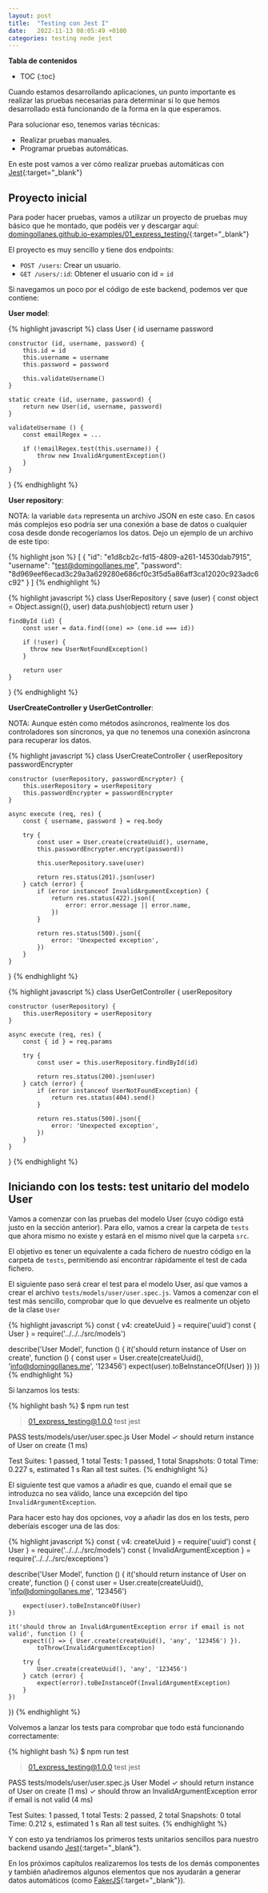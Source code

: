 ```yaml
---
layout: post
title:  "Testing con Jest I"
date:   2022-11-13 08:05:49 +0100
categories: testing node jest
---
```


**Tabla de contenidos**
* TOC
{:toc}

Cuando estamos desarrollando aplicaciones, un punto importante es realizar las pruebas necesarias para determinar si lo que hemos desarrollado está funcionando de la forma en la que esperamos.

Para solucionar eso, tenemos varias técnicas:

- Realizar pruebas manuales.
- Programar pruebas automáticas.

En este post vamos a ver cómo realizar pruebas automáticas con [Jest][jest]{:target="_blank"}

## Proyecto inicial

Para poder hacer pruebas, vamos a utilizar un proyecto de pruebas muy básico que he montado, que podéis ver y descargar aquí: [domingollanes.github.io-examples/01_express_testing/][example-testing-repository]{:target="_blank"}

El proyecto es muy sencillo y tiene dos endpoints:

- `POST /users`: Crear un usuario.
- `GET /users/:id`: Obtener el usuario con id = `id`

Si navegamos un poco por el código de este backend, podemos ver que contiene:

**User model**:

{% highlight javascript %}
class User {
    id
    username
    password
    
    constructor (id, username, password) {
        this.id = id
        this.username = username
        this.password = password
        
        this.validateUsername()
    }
    
    static create (id, username, password) {
        return new User(id, username, password)
    }
    
    validateUsername () {
        const emailRegex = ...
        
        if (!emailRegex.test(this.username)) {
            throw new InvalidArgumentException()
        }
    }
}
{% endhighlight %}

**User repository**:

NOTA: la variable `data` representa un archivo JSON en este caso. En casos más complejos eso podría ser una conexión a base de datos o cualquier cosa desde donde recogeríamos los datos. Dejo un ejemplo de un archivo de este tipo:

{% highlight json %}
[
    {
        "id": "e1d8cb2c-fd15-4809-a261-14530dab7915",
        "username": "test@domingollanes.me",
        "password": "8d969eef6ecad3c29a3a629280e686cf0c3f5d5a86aff3ca12020c923adc6c92"
    }
]
{% endhighlight %}

{% highlight javascript %}
class UserRepository {
    save (user) {
        const object = Object.assign({}, user)
        data.push(object)
        return user
    }
    
    findById (id) {
        const user = data.find((one) => (one.id === id))
    
        if (!user) {
          throw new UserNotFoundException()
        }
        
        return user
    }
}
{% endhighlight %}

**UserCreateController y UserGetController**:

NOTA: Aunque estén como métodos asíncronos, realmente los dos controladores son síncronos, ya que no tenemos una conexión asíncrona para recuperar los datos. 

{% highlight javascript %}
class UserCreateController {
    userRepository
    passwordEncrypter
    
    constructor (userRepository, passwordEncrypter) {
        this.userRepository = userRepository
        this.passwordEncrypter = passwordEncrypter
    }
    
    async execute (req, res) {
        const { username, password } = req.body

        try {
            const user = User.create(createUuid(), username,
            this.passwordEncrypter.encrypt(password))
            
            this.userRepository.save(user)
            
            return res.status(201).json(user)
        } catch (error) {
            if (error instanceof InvalidArgumentException) {
                return res.status(422).json({
                    error: error.message || error.name,
                })
            }
            
            return res.status(500).json({
                error: 'Unexpected exception',
            })
        }
    }
}
{% endhighlight %}

{% highlight javascript %}
class UserGetController {
    userRepository
    
    constructor (userRepository) {
        this.userRepository = userRepository
    }
    
    async execute (req, res) {
        const { id } = req.params
    
        try {
            const user = this.userRepository.findById(id)
            
            return res.status(200).json(user)
        } catch (error) {
            if (error instanceof UserNotFoundException) {
                return res.status(404).send()
            }
            
            return res.status(500).json({
                error: 'Unexpected exception',
            })
        }
    }
}
{% endhighlight %}

## Iniciando con los tests: test unitario del modelo User

Vamos a comenzar con las pruebas del modelo User (cuyo código está justo en la sección anterior). Para ello, vamos a crear la carpeta de `tests` que ahora mismo no existe y estará en el mismo nivel que la carpeta `src`.

El objetivo es tener un equivalente a cada fichero de nuestro código en la carpeta de `tests`, permitiendo así encontrar rápidamente el test de cada fichero.

El siguiente paso será crear el test para el modelo User, así que vamos a crear el archivo `tests/models/user/user.spec.js`. Vamos a comenzar con el test más sencillo, comprobar que lo que devuelve es realmente un objeto de la clase `User`

{% highlight javascript %}
const { v4: createUuid } = require('uuid')
const { User } = require('../../../src/models')

describe('User Model', function () {
    it('should return instance of User on create', function () {
        const user = User.create(createUuid(), 'info@domingollanes.me', '123456')
        expect(user).toBeInstanceOf(User)
    })
})
{% endhighlight %}

Si lanzamos los tests:

{% highlight bash %}
$ npm run test

> 01_express_testing@1.0.0 test
> jest

PASS  tests/models/user/user.spec.js
User Model
✓ should return instance of User on create (1 ms)

Test Suites: 1 passed, 1 total
Tests:       1 passed, 1 total
Snapshots:   0 total
Time:        0.227 s, estimated 1 s
Ran all test suites.
{% endhighlight %}

El siguiente test que vamos a añadir es que, cuando el email que se introduzca no sea válido, lance una excepción del tipo `InvalidArgumentException`.

Para hacer esto hay dos opciones, voy a añadir las dos en los tests, pero deberíais escoger una de las dos:

{% highlight javascript %}
const { v4: createUuid } = require('uuid')
const { User } = require('../../../src/models')
const { InvalidArgumentException } = require('../../../src/exceptions')

describe('User Model', function () {
    it('should return instance of User on create', function () {
        const user = User.create(createUuid(), 'info@domingollanes.me', '123456')
    
        expect(user).toBeInstanceOf(User)
    })
    
    it('should throw an InvalidArgumentException error if email is not valid', function () {
        expect(() => { User.create(createUuid(), 'any', '123456') }).
            toThrow(InvalidArgumentException)
    
        try {
            User.create(createUuid(), 'any', '123456')
        } catch (error) {
            expect(error).toBeInstanceOf(InvalidArgumentException)
        }
    })
})
{% endhighlight %}

Volvemos a lanzar los tests para comprobar que todo está funcionando correctamente:

{% highlight bash %}
$ npm run test

> 01_express_testing@1.0.0 test
> jest

PASS  tests/models/user/user.spec.js
User Model
✓ should return instance of User on create (1 ms)
✓ should throw an InvalidArgumentException error if email is not valid (4 ms)

Test Suites: 1 passed, 1 total
Tests:       2 passed, 2 total
Snapshots:   0 total
Time:        0.212 s, estimated 1 s
Ran all test suites.
{% endhighlight %}

Y con esto ya tendríamos los primeros tests unitarios sencillos para nuestro backend usando [Jest][jest]{:target="_blank"}.

En los próximos capítulos realizaremos los tests de los demás componentes y también añadiremos algunos elementos que nos ayudarán a generar datos automáticos (como [FakerJS][faker-js]{:target="_blank"}).

[jest]: https://jestjs.io/es-ES/
[example-testing-repository]: https://github.com/DomingoLlanes/domingollanes.github.io-examples/tree/main/01_express_testing
[faker-js]: https://www.npmjs.com/package/@faker-js/faker
